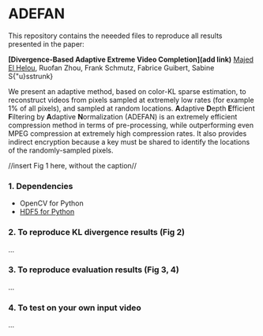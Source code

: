 # ADEFAN

This repository contains the neeeded files to reproduce all results presented in the paper:

**[Divergence-Based Adaptive Extreme Video Completion](add link)**
[Majed El Helou](http://majedelhelou.github.io), Ruofan Zhou, Frank Schmutz, Fabrice Guibert, Sabine S{\"u}sstrunk}


We present an adaptive method, based on color-KL sparse estimation, to reconstruct videos from pixels sampled at extremely low rates (for example 1% of all pixels), and sampled at random locations. **A**daptive **D**epth **E**fficient **F**iltering by **A**daptive **N**ormalization (ADEFAN) is an extremely efficient compression method in terms of pre-processing, while outperforming even MPEG compression at extremely high compression rates. It also provides indirect encryption because a key must be shared to identify the locations of the randomly-sampled pixels.

//insert Fig 1 here, without the caption//


### 1. Dependencies
* OpenCV for Python
* [HDF5 for Python](http://www.h5py.org/)


### 2. To reproduce KL divergence results (Fig 2)
...


### 3. To reproduce evaluation results (Fig 3, 4)
...


### 4. To test on your own input video
...

